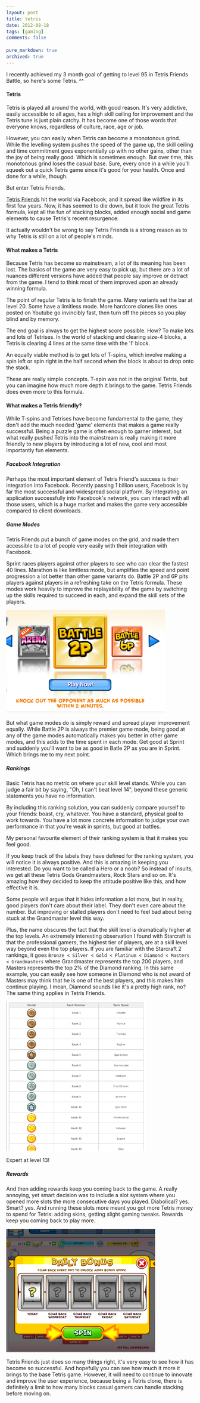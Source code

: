 ```yaml
---
layout: post
title: tetris
date: 2012-08-18
tags: [gaming]
comments: false

pure_markdown: true
archived: true
---
```


<p>
	I recently achieved my 3 month goal of getting to level 95 in Tetris Friends Battle, so here's some Tetris. ^^
</p>

<p>
	<h4>Tetris</h4>
</p>

<p>
	Tetris is played all around the world, with good reason. It's very addictive, easily accessible to all ages, has a high skill ceiling for improvement and the Tetris <span class="italics">tune</span> is just plain catchy. It has become one of those words that everyone knows, regardless of culture, race, age or job.
</p>

<p>
	However, you can easily when Tetris can become a monotonous grind. While the levelling system pushes the speed of the game up, the skill ceiling and time commitment goes exponentially up with no other gains, other than the joy of being really good. Which is sometimes enough. But over time, this monotonous grind loses the casual base. Sure, every once in a while you'll squeek out a quick Tetris game since it's good for your health. Once and done for a while, though.
</p>

<p>
	But enter Tetris Friends.
</p>

<p>
	<a href="http://www.tetrisfriends.com/" target="_blank">Tetris Friends</a> hit the world via Facebook, and it spread like wildfire in its first few years. Now, it has seemed to die down, but it took the great Tetris formula, kept all the fun of stacking blocks, added enough social and game elements to cause Tetris's recent resurgence.
</p>

<p>
	It actually wouldn't be wrong to say Tetris Friends is a strong reason as to why Tetris is still on a lot of people's minds.
</p>

<p>
	<h4>What makes a Tetris</h4>
</p>

<p>
	Because Tetris has become so mainstream, a lot of its meaning has been lost. The basics of the game are very easy to pick up, but there are a lot of nuances different versions have added that people say improve or detract from the game. I tend to think most of them improved upon an already winning formula.
</p>

<p>
	The point of regular Tetris is to finish the game. Many variants set the bar at level 20. Some have a limitless mode. More hardcore clones like ones posted on Youtube go invincibly fast, then turn off the pieces so you play blind and by memory.
</p>

<p>
	The end goal is always to get the highest score possible. How? To make lots and lots of Tetrises. In the world of stacking and clearing size-4 blocks, a Tetris is clearing 4 lines at the same time with the 'I' block.
</p>

<p>
	An equally viable method is to get lots of T-spins, which involve making a spin left or spin right in the half second when the block is about to drop onto the stack.
</p>

<p>
	These are really simple concepts. T-spin was not in the original Tetris, but you can imagine how much more depth it brings to the game.
	Tetris Friends does even more to this formula.
</p>

<p>
	<h4>What makes a Tetris friendly?</h4>
</p>

<p>
	While T-spins and Tetrises have become fundamental to the game, they don't add the much needed 'game' elements that makes a game really successful. Being a puzzle game is often enough to garner interest, but what really pushed Tetris into the mainstream is really making it more friendly to new players by introducing a lot of new, cool and most importantly fun elements.
</p>

<p>
	<h5>Facebook Integration</h5>
</p>

<p>
	Perhaps the most important element of Tetris Friend's success is their integration into Facebook. Recently passing 1 billion users, Facebook is by far the most successful and widespread social platform. By integrating an application successfully into Facebook's network, you can interact with all those users, which is a huge market and makes the game very accessible compared to client downloads.
</p>

<p>
	<h5>Game Modes</h5>
</p>

<p>
	Tetris Friends put a bunch of game modes on the grid, and made them accessible to a lot of people very easily with their integration with Facebook.
</p>

<p>
	Sprint races players against other players to see who can clear the fastest 40 lines. Marathon is like limitless mode, but amplifies the speed and point progression a lot better than other game variants do. Battle 2P and 6P pits players against players in a refreshing take on the Tetris formula. These modes work heavily to improve the replayability of the game by switching up the skills required to succeed in each, and expand the skill sets of the players.
</p>

<p>
	<a href="/images/tetris4.png" title="Battle 2P Mode" rel="tetris" class="fancybox">
		<img src="/images/tetris4.png" alt="Battle 2P Mode" class="scale-with-grid" style="max-height:400px;" />
	</a>
</p>

<p>
	But what game modes do is simply reward and spread player improvement equally. While Battle 2P is always the premier game mode, being good at any of the game modes automatically makes you better in other game modes, and this adds to the time spent in each mode. Get good at Sprint and suddenly you'll want to be as good in Batle 2P as you are in Sprint. Which brings me to my next point.
</p>

<p>
	<h5>Rankings</h5>
</p>

<p>
	Basic Tetris has no metric on where your skill level stands. While you can judge a fair bit by saying, "Oh, I can't beat level 14", beyond these generic statements you have no information.
</p>

<p>
	By including this ranking solution, you can suddenly compare yourself to your friends: boast, cry, whatever. You have a standard, physical goal to work towards. You have a lot more concrete information to judge your own performance in that you're weak in sprints, but good at battles.
</p>

<p>
	My personal favourite element of their ranking system is that it makes you feel good.
</p>

<p>
	If you keep track of the labels they have defined for the ranking system, you will notice it is always positive. And this is amazing in keeping you interested. Do you want to be called a Hero or a noob? So instead of insults, we get all these Tetris Gods Grandmasters, Rock Stars and so on. It's amazing how they decided to keep the attitude positive like this, and how effective it is.
</p>

<p>
	Some people will argue that it hides information a lot more, but in reality, good players don't care about their label. They don't even care about the number. But improving or stalled players don't need to feel bad about being stuck at the Grandmaster level this way.
</p>

<p>
	Plus, the name obscures the fact that the skill level is dramatically higher at the top levels. An extremely interesting observation I found with Starcraft is that the professional gamers, the highest tier of players, are at a skill level way beyond even the top players. If you are familiar with the Starcraft 2 rankings, it goes
	<code>Bronze &lt; Silver &lt; Gold &lt; Platinum &lt; Diamond &lt; Masters &lt; Grandmasters</code>
	 where Grandmaster represents the top 200 players, and Masters represents the top 2% of the Diamond ranking. In this same example, you can easily see how someone in Diamond who is not award of Masters may think that he is one of the best players, and this makes him continue playing. I mean, Diamond sounds like it's a pretty high rank, no? The same thing applies in Tetris Friends.
</p>

<p>
	<a href="/images/tetrisranks.png" title="Already an expert at level 13!" rel="tetris" class="fancybox">
		<img src="/images/tetrisranks.png" alt="Already an expert at level 13!" class="scale-with-grid" style="max-height:400px;" />
	</a>
</p>

<p>
	Expert at level 13!
</p>

<p>
	<h5>Rewards</h5>
</p>

<p>
	And then adding rewards keep you coming back to the game. A really annoying, yet smart decision was to include a slot system where you opened more slots the more consecutive days you played. Diabolical? yes. Smart? yes. And running these slots more meant you got more Tetris money to spend for Tetris: adding skins, getting slight gaming tweaks. Rewards keep you coming back to play more.
</p>

<p>
	<a href="/images/tetris1.png" title="Keep playing with slots" rel="tetris" class="fancybox">
		<img src="/images/tetris1.png" alt="Keep playing with slots" class="scale-with-grid" style="max-height:400px;" />
	</a>
</p>

<p>
	Tetris Friends just does so many things right, it's very easy to see how it has become so successful. And hopefully you can see how much it more it brings to the base Tetris game. However, it will need to continue to innovate and improve the user experience, because being a Tetris clone, there is definitely a limit to how many blocks casual gamers can handle stacking before moving on.
</p>